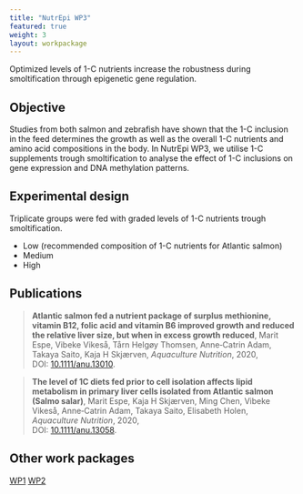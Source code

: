 ```yaml
---
title: "NutrEpi WP3"
featured: true
weight: 3
layout: workpackage
---
```


Optimized levels of 1-C nutrients increase the robustness during smoltification through epigenetic gene regulation.

## Objective

Studies from both salmon and zebrafish have shown that the 1-C inclusion in the feed determines the growth as well as the overall 1-C nutrients and amino acid compositions in the body. In NutrEpi WP3, we utilise 1-C supplements trough smoltification to analyse the effect of 1-C inclusions on gene expression and DNA methylation patterns.

## Experimental design
Triplicate groups were fed with graded levels of 1-C nutrients trough smoltification.

- Low (recommended composition of 1-C nutrients for Atlantic salmon)
- Medium
- High

## Publications
> **Atlantic salmon fed a nutrient package of surplus methionine, vitamin B12, folic acid and vitamin B6 improved growth and reduced the relative liver size, but when in excess growth reduced**,
> Marit Espe, Vibeke Vikeså, Tårn Helgøy Thomsen, Anne‐Catrin Adam, Takaya Saito, Kaja H Skjærven,
> *Aquaculture Nutrition*, 2020, <br />
> DOI: [10.1111/anu.13010](https://doi.org/10.1111/anu.13010).

> **The level of 1C diets fed prior to cell isolation affects lipid metabolism in primary liver cells isolated from Atlantic salmon (Salmo salar)**,
> Marit Espe, Kaja H Skjærven, Ming Chen, Vibeke Vikeså, Anne‐Catrin Adam, Takaya Saito, Elisabeth Holen,
> *Aquaculture Nutrition*, 2020, <br />
> DOI: [10.1111/anu.13058]( https://doi.org/10.1111/anu.13058).

## Other work packages
<a class="button button-primary" href="{{site.baseurl}}/workpackages/nutrepi-wp1/">WP1</a>
<a class="button button-primary" href="{{site.baseurl}}/workpackages/nutrepi-wp2/">WP2</a>
